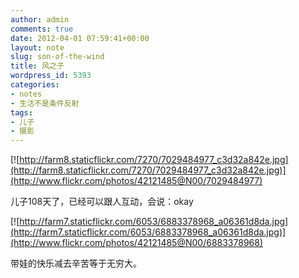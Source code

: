 ```yaml
---
author: admin
comments: true
date: 2012-04-01 07:59:41+00:00
layout: note
slug: son-of-the-wind
title: 风之子
wordpress_id: 5393
categories:
- notes
- 生活不是条件反射
tags:
- 儿子
- 摄影
---
```


[![http://farm8.staticflickr.com/7270/7029484977_c3d32a842e.jpg](http://farm8.staticflickr.com/7270/7029484977_c3d32a842e.jpg)](http://www.flickr.com/photos/42121485@N00/7029484977)

儿子108天了，已经可以跟人互动，会说：okay

[![http://farm7.staticflickr.com/6053/6883378968_a06361d8da.jpg](http://farm7.staticflickr.com/6053/6883378968_a06361d8da.jpg)](http://www.flickr.com/photos/42121485@N00/6883378968)

带娃的快乐减去辛苦等于无穷大。
